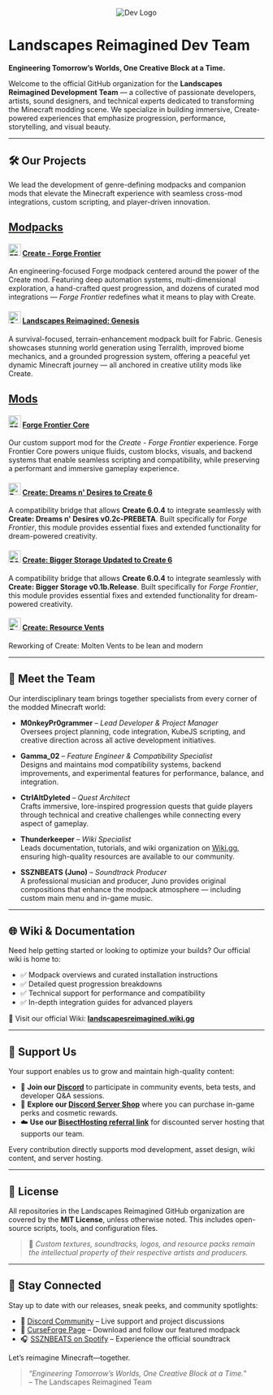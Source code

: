 <p align="center">
  <img src="https://avatars.githubusercontent.com/u/212823215?s=200&v=4" alt="Dev Logo" />
</p>

# Landscapes Reimagined Dev Team

**Engineering Tomorrow’s Worlds, One Creative Block at a Time.**

Welcome to the official GitHub organization for the **Landscapes Reimagined Development Team** — a collective of passionate developers, artists, sound designers, and technical experts dedicated to transforming the Minecraft modding scene. We specialize in building immersive, Create-powered experiences that emphasize progression, performance, storytelling, and visual beauty.

---

## 🛠️ Our Projects

We lead the development of genre-defining modpacks and companion mods that elevate the Minecraft experience with seamless cross-mod integrations, custom scripting, and player-driven innovation.
## <u>Modpacks</u>
#### <img src="https://media.forgecdn.net/avatars/1186/266/638760292700710009.png" alt="FF Logo" width="24"/> [Create - Forge Frontier](https://www.curseforge.com/minecraft/modpacks/forge-frontier)  
An engineering-focused Forge modpack centered around the power of the Create mod. Featuring deep automation systems, multi-dimensional exploration, a hand-crafted quest progression, and dozens of curated mod integrations — *Forge Frontier* redefines what it means to play with Create.

#### <img src="https://cdn.modrinth.com/data/MdznSbKA/5b106d3f8e7f42ab1613e1b6f08da918d2c6eb90_96.webp" alt="Genesis Logo" width="24"/> [Landscapes Reimagined: Genesis](https://modrinth.com/modpack/landscapes-reimagined-genesis)  
A survival-focused, terrain-enhancement modpack built for Fabric. Genesis showcases stunning world generation using Terralith, improved biome mechanics, and a grounded progression system, offering a peaceful yet dynamic Minecraft journey — all anchored in creative utility mods like Create.

## <u>Mods</u>
#### <img src="https://media.forgecdn.net/avatars/1157/652/638725737310519772.png" alt="FF Core Logo" width="24"/> [Forge Frontier Core](https://www.curseforge.com/minecraft/mc-mods/forge-frontier-core)  
Our custom support mod for the *Create - Forge Frontier* experience. Forge Frontier Core powers unique fluids, custom blocks, visuals, and backend systems that enable seamless scripting and compatibility, while preserving a performant and immersive gameplay experience.

#### <img src="https://media.forgecdn.net/avatars/1285/596/638836094521413585.png" alt="DnD Compat Logo" width="24"/> [Create: Dreams n' Desires to Create 6](https://www.curseforge.com/minecraft/mc-mods/create-dreams-n-desires-updated-to-create-6)  
A compatibility bridge that allows **Create 6.0.4** to integrate seamlessly with **Create: Dreams n' Desires v0.2c-PREBETA**. Built specifically for *Forge Frontier*, this module provides essential fixes and extended functionality for dream-powered creativity.

#### <img src="https://media.forgecdn.net/avatars/1297/821/638843578349352798.png" alt="BS Compat Logo" width="24"/> [Create: Bigger Storage Updated to Create 6](https://www.curseforge.com/minecraft/mc-mods/create-bigger-storage-updated-to-create-6)
A compatibility bridge that allows **Create 6.0.4** to integrate seamlessly with **Create: Bigger Storage v0.1b.Release**. Built specifically for *Forge Frontier*, this module provides essential fixes and extended functionality for dream-powered creativity.

#### <img src="https://media.forgecdn.net/avatars/1317/419/638856530183321290.png" alt="Resource Vents Logo" width="24"/> [Create: Resource Vents](https://www.curseforge.com/minecraft/mc-mods/create-resource-vents)
Reworking of Create: Molten Vents to be lean and modern

---

## 👥 Meet the Team

Our interdisciplinary team brings together specialists from every corner of the modded Minecraft world:

- **M0nkeyPr0grammer** – *Lead Developer & Project Manager*  
  Oversees project planning, code integration, KubeJS scripting, and creative direction across all active development initiatives.

- **Gamma_02** – *Feature Engineer & Compatibility Specialist*  
  Designs and maintains mod compatibility systems, backend improvements, and experimental features for performance, balance, and integration.

- **CtrlAltDyleted** – *Quest Architect*  
  Crafts immersive, lore-inspired progression quests that guide players through technical and creative challenges while connecting every aspect of gameplay.

- **Thunderkeeper** – *Wiki Specialist*  
  Leads documentation, tutorials, and wiki organization on [Wiki.gg](https://landscapesreimagined.wiki.gg), ensuring high-quality resources are available to our community.

- **SSZNBEATS (Juno)** – *Soundtrack Producer*  
  A professional musician and producer, Juno provides original compositions that enhance the modpack atmosphere — including custom main menu and in-game music.

---

## 🌐 Wiki & Documentation

Need help getting started or looking to optimize your builds? Our official wiki is home to:

- ✅ Modpack overviews and curated installation instructions  
- ✅ Detailed quest progression breakdowns  
- ✅ Technical support for performance and compatibility  
- ✅ In-depth integration guides for advanced players  

📖 Visit our official Wiki: **[landscapesreimagined.wiki.gg](https://landscapesreimagined.wiki.gg)**

---

## 🤝 Support Us

Your support enables us to grow and maintain high-quality content:

- 🧢 **Join our [Discord](https://discord.gg/quenZthXgy)** to participate in community events, beta tests, and developer Q&A sessions.  
- 🛒 **Explore our [Discord Server Shop](https://discord.com/servers/landscapes-reimagined-1097668922737696919)** where you can purchase in-game perks and cosmetic rewards.  
- ☁️ **Use our [BisectHosting referral link](https://bisecthosting.com/M0nkeyPr0grammer?r=github)** for discounted server hosting that supports our team.  

Every contribution directly supports mod development, asset design, wiki content, and server hosting.

---

## 📜 License

All repositories in the Landscapes Reimagined GitHub organization are covered by the **MIT License**, unless otherwise noted. This includes open-source scripts, tools, and configuration files.

> 🎨 *Custom textures, soundtracks, logos, and resource packs remain the intellectual property of their respective artists and producers.*

---

## 🚀 Stay Connected

Stay up to date with our releases, sneak peeks, and community spotlights:

- 💬 [Discord Community](https://discord.gg/quenZthXgy) – Live support and project discussions  
- 🧭 [CurseForge Page](https://www.curseforge.com/minecraft/modpacks/create-forge-frontier) – Download and follow our featured modpack  
- 🎧 [SSZNBEATS on Spotify](https://open.spotify.com/search/SSZNBEATS) – Experience the official soundtrack  

Let’s reimagine Minecraft—together.

> *“Engineering Tomorrow’s Worlds, One Creative Block at a Time.”*  
> – The Landscapes Reimagined Team
